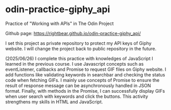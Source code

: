 # odin-practice-giphy_api

Practice of "Working with APIs" in The Odin Project

Github page: https://rightbear.github.io/odin-practice-giphy_api/

I set this project as private repository to protect my API keys of Giphy website. I will change the project back to public repository in the future.

(2025/06/26) I complete this practice with knowledges of JavaScript I learned in the previous course. I use Javascript concepts such as eventListener, callbacks and Promise to request GIF files on Giphy website. I add functions like validating keywords in searchbar and checking the status code when fetching GIFs. I mainly use concepts of Promise to ensure the result of response message can be asynchronously handled in JSON format. Finally, with methods in the Promise, I can successfully display GIFs when user search with keywords and click the buttons. This activity strengthens my skills in HTML and JavaScript.
